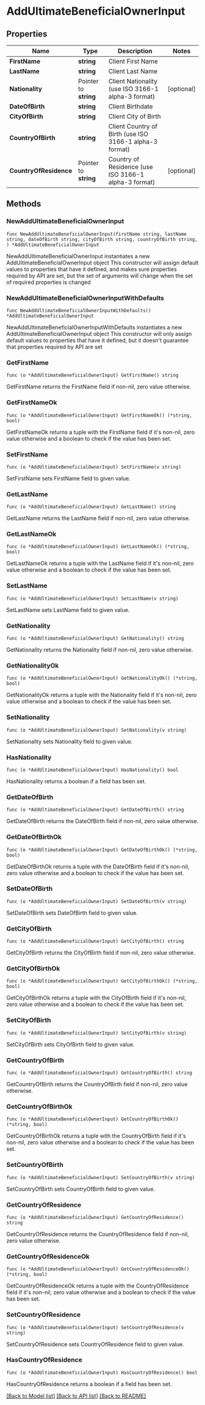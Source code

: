 # AddUltimateBeneficialOwnerInput

## Properties

Name | Type | Description | Notes
------------ | ------------- | ------------- | -------------
**FirstName** | **string** | Client First Name | 
**LastName** | **string** | Client Last Name | 
**Nationality** | Pointer to **string** | Client Nationality (use ISO 3166-1 alpha-3 format) | [optional] 
**DateOfBirth** | **string** | Client Birthdate | 
**CityOfBirth** | **string** | Client City of Birth | 
**CountryOfBirth** | **string** | Client Country of Birth (use ISO 3166-1 alpha-3 format) | 
**CountryOfResidence** | Pointer to **string** | Country of Residence (use ISO 3166-1 alpha-3 format) | [optional] 

## Methods

### NewAddUltimateBeneficialOwnerInput

`func NewAddUltimateBeneficialOwnerInput(firstName string, lastName string, dateOfBirth string, cityOfBirth string, countryOfBirth string, ) *AddUltimateBeneficialOwnerInput`

NewAddUltimateBeneficialOwnerInput instantiates a new AddUltimateBeneficialOwnerInput object
This constructor will assign default values to properties that have it defined,
and makes sure properties required by API are set, but the set of arguments
will change when the set of required properties is changed

### NewAddUltimateBeneficialOwnerInputWithDefaults

`func NewAddUltimateBeneficialOwnerInputWithDefaults() *AddUltimateBeneficialOwnerInput`

NewAddUltimateBeneficialOwnerInputWithDefaults instantiates a new AddUltimateBeneficialOwnerInput object
This constructor will only assign default values to properties that have it defined,
but it doesn't guarantee that properties required by API are set

### GetFirstName

`func (o *AddUltimateBeneficialOwnerInput) GetFirstName() string`

GetFirstName returns the FirstName field if non-nil, zero value otherwise.

### GetFirstNameOk

`func (o *AddUltimateBeneficialOwnerInput) GetFirstNameOk() (*string, bool)`

GetFirstNameOk returns a tuple with the FirstName field if it's non-nil, zero value otherwise
and a boolean to check if the value has been set.

### SetFirstName

`func (o *AddUltimateBeneficialOwnerInput) SetFirstName(v string)`

SetFirstName sets FirstName field to given value.


### GetLastName

`func (o *AddUltimateBeneficialOwnerInput) GetLastName() string`

GetLastName returns the LastName field if non-nil, zero value otherwise.

### GetLastNameOk

`func (o *AddUltimateBeneficialOwnerInput) GetLastNameOk() (*string, bool)`

GetLastNameOk returns a tuple with the LastName field if it's non-nil, zero value otherwise
and a boolean to check if the value has been set.

### SetLastName

`func (o *AddUltimateBeneficialOwnerInput) SetLastName(v string)`

SetLastName sets LastName field to given value.


### GetNationality

`func (o *AddUltimateBeneficialOwnerInput) GetNationality() string`

GetNationality returns the Nationality field if non-nil, zero value otherwise.

### GetNationalityOk

`func (o *AddUltimateBeneficialOwnerInput) GetNationalityOk() (*string, bool)`

GetNationalityOk returns a tuple with the Nationality field if it's non-nil, zero value otherwise
and a boolean to check if the value has been set.

### SetNationality

`func (o *AddUltimateBeneficialOwnerInput) SetNationality(v string)`

SetNationality sets Nationality field to given value.

### HasNationality

`func (o *AddUltimateBeneficialOwnerInput) HasNationality() bool`

HasNationality returns a boolean if a field has been set.

### GetDateOfBirth

`func (o *AddUltimateBeneficialOwnerInput) GetDateOfBirth() string`

GetDateOfBirth returns the DateOfBirth field if non-nil, zero value otherwise.

### GetDateOfBirthOk

`func (o *AddUltimateBeneficialOwnerInput) GetDateOfBirthOk() (*string, bool)`

GetDateOfBirthOk returns a tuple with the DateOfBirth field if it's non-nil, zero value otherwise
and a boolean to check if the value has been set.

### SetDateOfBirth

`func (o *AddUltimateBeneficialOwnerInput) SetDateOfBirth(v string)`

SetDateOfBirth sets DateOfBirth field to given value.


### GetCityOfBirth

`func (o *AddUltimateBeneficialOwnerInput) GetCityOfBirth() string`

GetCityOfBirth returns the CityOfBirth field if non-nil, zero value otherwise.

### GetCityOfBirthOk

`func (o *AddUltimateBeneficialOwnerInput) GetCityOfBirthOk() (*string, bool)`

GetCityOfBirthOk returns a tuple with the CityOfBirth field if it's non-nil, zero value otherwise
and a boolean to check if the value has been set.

### SetCityOfBirth

`func (o *AddUltimateBeneficialOwnerInput) SetCityOfBirth(v string)`

SetCityOfBirth sets CityOfBirth field to given value.


### GetCountryOfBirth

`func (o *AddUltimateBeneficialOwnerInput) GetCountryOfBirth() string`

GetCountryOfBirth returns the CountryOfBirth field if non-nil, zero value otherwise.

### GetCountryOfBirthOk

`func (o *AddUltimateBeneficialOwnerInput) GetCountryOfBirthOk() (*string, bool)`

GetCountryOfBirthOk returns a tuple with the CountryOfBirth field if it's non-nil, zero value otherwise
and a boolean to check if the value has been set.

### SetCountryOfBirth

`func (o *AddUltimateBeneficialOwnerInput) SetCountryOfBirth(v string)`

SetCountryOfBirth sets CountryOfBirth field to given value.


### GetCountryOfResidence

`func (o *AddUltimateBeneficialOwnerInput) GetCountryOfResidence() string`

GetCountryOfResidence returns the CountryOfResidence field if non-nil, zero value otherwise.

### GetCountryOfResidenceOk

`func (o *AddUltimateBeneficialOwnerInput) GetCountryOfResidenceOk() (*string, bool)`

GetCountryOfResidenceOk returns a tuple with the CountryOfResidence field if it's non-nil, zero value otherwise
and a boolean to check if the value has been set.

### SetCountryOfResidence

`func (o *AddUltimateBeneficialOwnerInput) SetCountryOfResidence(v string)`

SetCountryOfResidence sets CountryOfResidence field to given value.

### HasCountryOfResidence

`func (o *AddUltimateBeneficialOwnerInput) HasCountryOfResidence() bool`

HasCountryOfResidence returns a boolean if a field has been set.


[[Back to Model list]](../README.md#documentation-for-models) [[Back to API list]](../README.md#documentation-for-api-endpoints) [[Back to README]](../README.md)


